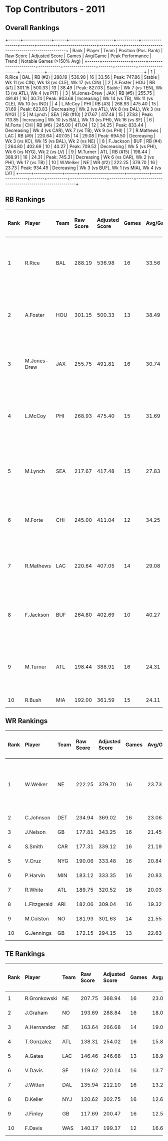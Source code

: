 # Top Contributors - 2011

## Overall Rankings

+------+--------------+------+----------------------+-----------+----------------+-------+----------+------------------+------------+------------------------------------------------+
| Rank | Player       | Team | Position (Pos. Rank) | Raw Score | Adjusted Score | Games | Avg/Game | Peak Performance | Trend      | Notable Games (>150% Avg)                      |
+------+--------------+------+----------------------+-----------+----------------+-------+----------+------------------+------------+------------------------------------------------+
| 1    | R.Rice       | BAL  | RB (#2)              | 288.19    | 536.98         | 16    | 33.56    | Peak: 747.86     | Stable     | Wk 11 (vs CIN), Wk 13 (vs CLE), Wk 17 (vs CIN) |
| 2    | A.Foster     | HOU  | RB (#1)              | 301.15    | 500.33         | 13    | 38.49    | Peak: 827.03     | Stable     | Wk 7 (vs TEN), Wk 13 (vs ATL), Wk 4 (vs PIT)   |
| 3    | M.Jones-Drew | JAX  | RB (#5)              | 255.75    | 491.81         | 16    | 30.74    | Peak: 903.68     | Increasing | Wk 14 (vs TB), Wk 11 (vs CLE), Wk 10 (vs IND)  |
| 4    | L.McCoy      | PHI  | RB (#3)              | 268.93    | 475.40         | 15    | 31.69    | Peak: 623.83     | Decreasing | Wk 2 (vs ATL), Wk 8 (vs DAL), Wk 3 (vs NYG)    |
| 5    | M.Lynch      | SEA  | RB (#10)             | 217.67    | 417.48         | 15    | 27.83    | Peak: 713.85     | Increasing | Wk 10 (vs BAL), Wk 13 (vs PHI), Wk 16 (vs SF)  |
| 6    | M.Forte      | CHI  | RB (#6)              | 245.00    | 411.04         | 12    | 34.25    | Peak: 833.44     | Decreasing | Wk 4 (vs CAR), Wk 7 (vs TB), Wk 9 (vs PHI)     |
| 7    | R.Mathews    | LAC  | RB (#9)              | 220.64    | 407.05         | 14    | 29.08    | Peak: 694.50     | Decreasing | Wk 3 (vs KC), Wk 15 (vs BAL), Wk 2 (vs NE)     |
| 8    | F.Jackson    | BUF  | RB (#4)              | 264.80    | 402.69         | 10    | 40.27    | Peak: 709.52     | Decreasing | Wk 5 (vs PHI), Wk 6 (vs NYG), Wk 2 (vs LV)     |
| 9    | M.Turner     | ATL  | RB (#15)             | 198.44    | 388.91         | 16    | 24.31    | Peak: 745.31     | Decreasing | Wk 6 (vs CAR), Wk 2 (vs PHI), Wk 17 (vs TB)    |
| 10   | W.Welker     | NE   | WR (#2)              | 222.25    | 379.70         | 16    | 23.73    | Peak: 934.49     | Decreasing | Wk 3 (vs BUF), Wk 1 (vs MIA), Wk 4 (vs LV)     |
+------+--------------+------+----------------------+-----------+----------------+-------+----------+------------------+------------+------------------------------------------------+

## RB Rankings

| Rank | Player       | Team | Raw Score | Adjusted Score | Games | Avg/Game | Peak Performance | Trend      | Notable Games (>150% Avg)                      |
| :----| :------------| :----| :---------| :--------------| :-----| :--------| :----------------| :----------| :----------------------------------------------|
| 1    | R.Rice       | BAL  | 288.19    | 536.98         | 16    | 33.56    | Peak: 747.86     | Stable     | Wk 11 (vs CIN), Wk 13 (vs CLE), Wk 17 (vs CIN) |
| 2    | A.Foster     | HOU  | 301.15    | 500.33         | 13    | 38.49    | Peak: 827.03     | Stable     | Wk 7 (vs TEN), Wk 13 (vs ATL), Wk 4 (vs PIT)   |
| 3    | M.Jones-Drew | JAX  | 255.75    | 491.81         | 16    | 30.74    | Peak: 903.68     | Increasing | Wk 14 (vs TB), Wk 11 (vs CLE), Wk 10 (vs IND)  |
| 4    | L.McCoy      | PHI  | 268.93    | 475.40         | 15    | 31.69    | Peak: 623.83     | Decreasing | Wk 2 (vs ATL), Wk 8 (vs DAL), Wk 3 (vs NYG)    |
| 5    | M.Lynch      | SEA  | 217.67    | 417.48         | 15    | 27.83    | Peak: 713.85     | Increasing | Wk 10 (vs BAL), Wk 13 (vs PHI), Wk 16 (vs SF)  |
| 6    | M.Forte      | CHI  | 245.00    | 411.04         | 12    | 34.25    | Peak: 833.44     | Decreasing | Wk 4 (vs CAR), Wk 7 (vs TB), Wk 9 (vs PHI)     |
| 7    | R.Mathews    | LAC  | 220.64    | 407.05         | 14    | 29.08    | Peak: 694.50     | Decreasing | Wk 3 (vs KC), Wk 15 (vs BAL), Wk 2 (vs NE)     |
| 8    | F.Jackson    | BUF  | 264.80    | 402.69         | 10    | 40.27    | Peak: 709.52     | Decreasing | Wk 5 (vs PHI), Wk 6 (vs NYG), Wk 2 (vs LV)     |
| 9    | M.Turner     | ATL  | 198.44    | 388.91         | 16    | 24.31    | Peak: 745.31     | Decreasing | Wk 6 (vs CAR), Wk 2 (vs PHI), Wk 17 (vs TB)    |
| 10   | R.Bush       | MIA  | 192.00    | 361.59         | 15    | 24.11    | Peak: 685.48     | Increasing |                                                |

## WR Rankings

| Rank | Player       | Team | Raw Score | Adjusted Score | Games | Avg/Game | Peak Performance | Trend      | Notable Games (>150% Avg)                  |
| :----| :------------| :----| :---------| :--------------| :-----| :--------| :----------------| :----------| :------------------------------------------|
| 1    | W.Welker     | NE   | 222.25    | 379.70         | 16    | 23.73    | Peak: 934.49     | Decreasing | Wk 3 (vs BUF), Wk 1 (vs MIA), Wk 4 (vs LV) |
| 2    | C.Johnson    | DET  | 234.94    | 369.02         | 16    | 23.06    | Peak: 812.88     | Decreasing |                                            |
| 3    | J.Nelson     | GB   | 177.81    | 343.25         | 16    | 21.45    | Peak: 870.51     | Increasing |                                            |
| 4    | S.Smith      | CAR  | 177.31    | 339.12         | 16    | 21.19    | Peak: 698.39     | Decreasing |                                            |
| 5    | V.Cruz       | NYG  | 190.06    | 333.48         | 16    | 20.84    | Peak: 589.43     | Increasing |                                            |
| 6    | P.Harvin     | MIN  | 183.12    | 333.35         | 16    | 20.83    | Peak: 691.26     | Increasing |                                            |
| 7    | R.White      | ATL  | 189.75    | 320.52         | 16    | 20.03    | Peak: 509.23     | Increasing |                                            |
| 8    | L.Fitzgerald | ARI  | 182.06    | 309.04         | 16    | 19.32    | Peak: 588.92     | Increasing |                                            |
| 9    | M.Colston    | NO   | 181.93    | 301.63         | 14    | 21.55    | Peak: 615.66     | Increasing |                                            |
| 10   | G.Jennings   | GB   | 172.15    | 294.15         | 13    | 22.63    | Peak: 537.83     | Decreasing |                                            |

## TE Rankings

| Rank | Player       | Team | Raw Score | Adjusted Score | Games | Avg/Game | Peak Performance | Trend      | Notable Games (>150% Avg) |
| :----| :------------| :----| :---------| :--------------| :-----| :--------| :----------------| :----------| :-------------------------|
| 1    | R.Gronkowski | NE   | 207.75    | 368.94         | 16    | 23.06    | Peak: 666.22     | Increasing |                           |
| 2    | J.Graham     | NO   | 193.69    | 288.84         | 16    | 18.05    | Peak: 508.63     | Stable     |                           |
| 3    | A.Hernandez  | NE   | 163.64    | 266.68         | 14    | 19.05    | Peak: 525.67     | Stable     |                           |
| 4    | T.Gonzalez   | ATL  | 138.31    | 254.02         | 16    | 15.88    | Peak: 516.37     | Stable     |                           |
| 5    | A.Gates      | LAC  | 146.46    | 246.68         | 13    | 18.98    | Peak: 424.79     | Stable     |                           |
| 6    | V.Davis      | SF   | 119.62    | 220.14         | 16    | 13.76    | Peak: 382.86     | Increasing |                           |
| 7    | J.Witten     | DAL  | 135.94    | 212.10         | 16    | 13.26    | Peak: 384.52     | Decreasing |                           |
| 8    | D.Keller     | NYJ  | 120.62    | 202.75         | 16    | 12.67    | Peak: 386.83     | Increasing |                           |
| 9    | J.Finley     | GB   | 117.69    | 200.47         | 16    | 12.53    | Peak: 547.54     | Decreasing |                           |
| 10   | F.Davis      | WAS  | 140.17    | 199.37         | 12    | 16.61    | Peak: 401.87     | Stable     |                           |

